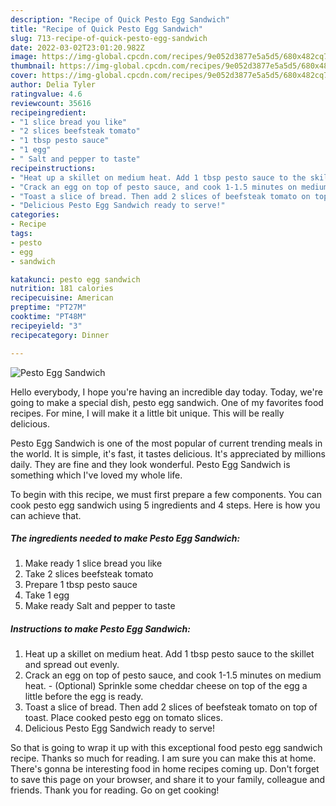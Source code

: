 ```yaml
---
description: "Recipe of Quick Pesto Egg Sandwich"
title: "Recipe of Quick Pesto Egg Sandwich"
slug: 713-recipe-of-quick-pesto-egg-sandwich
date: 2022-03-02T23:01:20.982Z
image: https://img-global.cpcdn.com/recipes/9e052d3877e5a5d5/680x482cq70/pesto-egg-sandwich-recipe-main-photo.jpg
thumbnail: https://img-global.cpcdn.com/recipes/9e052d3877e5a5d5/680x482cq70/pesto-egg-sandwich-recipe-main-photo.jpg
cover: https://img-global.cpcdn.com/recipes/9e052d3877e5a5d5/680x482cq70/pesto-egg-sandwich-recipe-main-photo.jpg
author: Delia Tyler
ratingvalue: 4.6
reviewcount: 35616
recipeingredient:
- "1 slice bread you like"
- "2 slices beefsteak tomato"
- "1 tbsp pesto sauce"
- "1 egg"
- " Salt and pepper to taste"
recipeinstructions:
- "Heat up a skillet on medium heat. Add 1 tbsp pesto sauce to the skillet and spread out evenly."
- "Crack an egg on top of pesto sauce, and cook 1-1.5 minutes on medium heat. (Optional) Sprinkle some cheddar cheese on top of the egg a little before the egg is ready."
- "Toast a slice of bread. Then add 2 slices of beefsteak tomato on top of toast. Place cooked pesto egg on tomato slices."
- "Delicious Pesto Egg Sandwich ready to serve!"
categories:
- Recipe
tags:
- pesto
- egg
- sandwich

katakunci: pesto egg sandwich 
nutrition: 181 calories
recipecuisine: American
preptime: "PT27M"
cooktime: "PT48M"
recipeyield: "3"
recipecategory: Dinner

---
```



![Pesto Egg Sandwich](https://img-global.cpcdn.com/recipes/9e052d3877e5a5d5/680x482cq70/pesto-egg-sandwich-recipe-main-photo.jpg)

Hello everybody, I hope you're having an incredible day today. Today, we're going to make a special dish, pesto egg sandwich. One of my favorites food recipes. For mine, I will make it a little bit unique. This will be really delicious.



Pesto Egg Sandwich is one of the most popular of current trending meals in the world. It is simple, it's fast, it tastes delicious. It's appreciated by millions daily. They are fine and they look wonderful. Pesto Egg Sandwich is something which I've loved my whole life.


To begin with this recipe, we must first prepare a few components. You can cook pesto egg sandwich using 5 ingredients and 4 steps. Here is how you can achieve that.

<!--inarticleads1-->

##### The ingredients needed to make Pesto Egg Sandwich:

1. Make ready 1 slice bread you like
1. Take 2 slices beefsteak tomato
1. Prepare 1 tbsp pesto sauce
1. Take 1 egg
1. Make ready  Salt and pepper to taste




<!--inarticleads2-->

##### Instructions to make Pesto Egg Sandwich:

1. Heat up a skillet on medium heat. Add 1 tbsp pesto sauce to the skillet and spread out evenly.
1. Crack an egg on top of pesto sauce, and cook 1-1.5 minutes on medium heat. - (Optional) Sprinkle some cheddar cheese on top of the egg a little before the egg is ready.
1. Toast a slice of bread. Then add 2 slices of beefsteak tomato on top of toast. Place cooked pesto egg on tomato slices.
1. Delicious Pesto Egg Sandwich ready to serve!




So that is going to wrap it up with this exceptional food pesto egg sandwich recipe. Thanks so much for reading. I am sure you can make this at home. There's gonna be interesting food in home recipes coming up. Don't forget to save this page on your browser, and share it to your family, colleague and friends. Thank you for reading. Go on get cooking!
